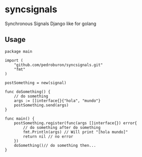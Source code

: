 syncsignals
===========

Synchronous Signals Django like for golang


Usage
-----

    package main

    import (
        "github.com/pedroburon/syncsignals.git"
        "fmt"
    )

    postSomething = new(signal)

    func doSomething() {
        // do something
        args := []interface{}{"hola", "mundo"}
        postSomething.send(args)
    }

    func main() {
        postSomething.register(func(args []interface{}) error{
            // do something after do something
            fmt.Println(args) // Will print "[hola mundo]"
            return nil // no error
        })
        doSomething()// do something then...
    }
